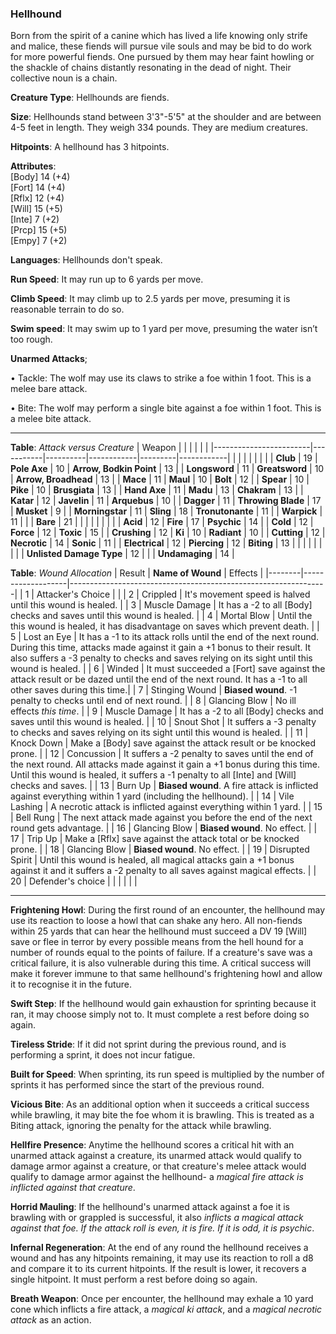 ### Hellhound
Born from the spirit of a canine which has lived a life knowing only strife and malice, these fiends will pursue vile souls and may be bid to do work for more powerful fiends. One pursued by them may hear faint howling or the shackle of chains distantly resonating in the dead of night. Their collective noun is a chain.

**Creature Type**: Hellhounds are fiends.

**Size**: Hellhounds stand between 3'3"-5'5" at the shoulder and are between 4-5 feet in length. They weigh 334 pounds. They are medium creatures.

**Hitpoints**: A hellhound has 3 hitpoints.

**Attributes**:  
[Body] 14 (+4)  
[Fort] 14 (+4)  
[Rflx] 12 (+4)  
[Will] 15 (+5)  
[Inte] 7  (+2)  
[Prcp] 15 (+5)  
[Empy] 7  (+2)  

**Languages**: Hellhounds don't speak.

**Run Speed**: It may run up to 6 yards per move.

**Climb Speed**: It may climb up to 2.5 yards per move, presuming it is reasonable terrain to do so.

**Swim speed**: It may swim up to 1 yard per move, presuming the water isn’t too rough.

**Unarmed Attacks**;

 • Tackle: The wolf may use its claws to strike a foe within 1 foot. This is a melee bare attack.

 • Bite: The wolf may perform a single bite against a foe within 1 foot. This is a melee bite attack.

-----

**Table**: *Attack versus Creature*
| Weapon                 |          |            |         |            |         |
|------------------------|-----------|----------|------------|---------|------------|
|                        |          |            |         |            |         |
| **Club**                   | 19     | **Pole Axe**       | 10     | **Arrow, Bodkin Point**    | 13    |
| **Longsword**              | 11     | **Greatsword**     | 10     | **Arrow, Broadhead**       | 13    |
| **Mace**                   | 11     | **Maul**           | 10     | **Bolt**                   | 12    |
| **Spear**                  | 10     | **Pike**           | 10     | **Brusgiata**              | 13    |
| **Hand Axe**               | 11     | **Madu**           | 13     | **Chakram**                | 13    |
| **Katar**                  | 12     | **Javelin**        | 11     | **Arquebus**               | 10    |
| **Dagger**                 | 11     | **Throwing Blade** | 17     | **Musket**                 |  9    |
| **Morningstar**            | 11     | **Sling**          | 18     | **Tronutonante**           | 11    |
| **Warpick**                | 11     |              |              | **Bare**                   | 21    |
|                        |           |          |            |         |            |
| **Acid**                   | 12     | **Fire**           | 17     | **Psychic**               | 14     |
| **Cold**                   | 12     | **Force**          | 12     | **Toxic**                 | 15     |
| **Crushing**               | 12     | **Ki**             | 10     | **Radiant**               | 10     |
| **Cutting**                | 12     | **Necrotic**       | 14     | **Sonic**                 | 11     |
| **Electrical**             | 12     | **Piercing**       | 12     | **Biting**                | 13     |
|                        |           |          |            |         |            |
| **Unlisted Damage Type** | 12 |                    |              | **Undamaging** | 14 |



**Table**: *Wound Allocation*
| Result | **Name of Wound** | Effects                                                        |
|--------|-------------------|----------------------------------------------------------------|
|   1    | Attacker's Choice |                                                                |
|   2    | Crippled          | It's movement speed is halved until this wound is healed.      |
|   3    | Muscle Damage     | It has a -2 to all [Body] checks and saves until this wound is healed. |
|   4    | Mortal Blow       | Until the this wound is healed, it has disadvantage on saves which prevent death. |
|   5    | Lost an Eye       | It has a -1 to its attack rolls until the end of the next round. During this time, attacks made against it gain a +1 bonus to their result. It also suffers a -3 penalty to checks and saves relying on its sight until this wound is healed. |
|   6    | Winded            | It must succeeded a [Fort] save against the attack result or be dazed until the end of the next round. It has a -1 to all other saves during this time.|
|   7    | Stinging Wound    | **Biased wound**. -1 penalty to checks until end of next round. |
|   8    | Glancing Blow     | No ill effects _this time_.                                     |
|   9    | Muscle Damage     | It has a -2 to all [Body] checks and saves until this wound is healed. |
|   10   | Snout Shot        | It suffers a -3 penalty to checks and saves relying on its sight until this wound is healed. |
|   11   | Knock Down        | Make a [Body] save against the attack result or be knocked prone. |
|   12   | Concussion        | It suffers a -2 penalty to saves until the end of the next round. All attacks made against it gain a +1 bonus during this time. Until this wound is healed, it suffers a -1 penalty to all [Inte] and [Will] checks and saves. |
|   13   | Burn Up          | **Biased wound**. A fire attack is inflicted against everything within 1 yard (including the hellhound). |
|   14   | Vile Lashing       | A necrotic attack is inflicted against everything within 1 yard. |
|   15   | Bell Rung         | The next attack made against you before the end of the next round gets advantage.  |
|   16   | Glancing Blow     | **Biased wound**. No effect. |
|   17   | Trip Up           | Make a [Rflx] save against the attack total or be knocked prone.                                  |
|   18   | Glancing Blow     | **Biased wound**. No effect. |
|   19   | Disrupted Spirit  | Until this wound is healed, all magical attacks gain a +1 bonus against it and it suffers a -2 penalty to all saves against magical effects. |
|   20   | Defender's choice |                                   |
|        |                                                |                                   |

-----

**Frightening Howl**: During the first round of an encounter, the hellhound may use its reaction to loose a howl that can shake any hero. All non-fiends within 25 yards that can hear the hellhound must succeed a DV 19 [Will] save or flee in terror by every possible means from the hell hound for a number of rounds equal to the points of failure. If a creature's save was a critical failure, it is also vulnerable during this time. A critical success will make it forever immune to that same hellhound's frightening howl and allow it to recognise it in the future.

**Swift Step**: If the hellhound would gain exhaustion for sprinting because it ran, it may choose simply not to. It must complete a rest before doing so again.

**Tireless Stride**: If it did not sprint during the previous round, and is performing a sprint, it does not incur fatigue.

**Built for Speed**: When sprinting, its run speed is multiplied by the number of sprints it has performed since the start of the previous round.

**Vicious Bite**: As an additional option when it succeeds a critical success while brawling, it may bite the foe whom it is brawling. This is treated as a Biting attack, ignoring the penalty for the attack while brawling.

**Hellfire Presence**: Anytime the hellhound scores a critical hit with an unarmed attack against a creature, its unarmed attack would qualify to damage armor against a creature, or that creature's melee attack would qualify to damage armor against the hellhound- a *magical fire attack is inflicted against that creature*.

**Horrid Mauling**: If the hellhound's unarmed attack against a foe it is brawling with or grappled is successful, it also *inflicts a magical attack against that foe. If the attack roll is even, it is fire. If it is odd, it is psychic*.

**Infernal Regeneration**: At the end of any round the hellhound receives a wound and has any hitpoints remaining, it may use its reaction to roll a d8 and compare it to its current hitpoints. If the result is lower, it recovers a single hitpoint. It must perform a rest before doing so again.

**Breath Weapon**: Once per encounter, the hellhound may exhale a 10 yard cone which inflicts a fire attack, a *magical ki attack*, and a *magical necrotic attack* as an action.
